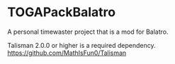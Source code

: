 # TOGAPackBalatro
A personal timewaster project that is a mod for Balatro.

Talisman 2.0.0 or higher is a required dependency. https://github.com/MathIsFun0/Talisman
